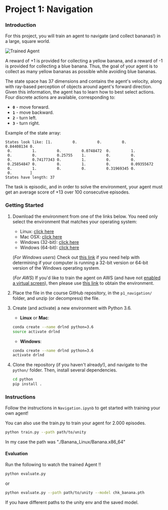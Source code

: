 [//]: # (Image References)

[image1]: https://user-images.githubusercontent.com/10624937/42135619-d90f2f28-7d12-11e8-8823-82b970a54d7e.gif "Trained Agent"

# Project 1: Navigation

### Introduction

For this project, you will train an agent to navigate (and collect bananas!) in a large, square world.  

![Trained Agent][image1]

A reward of +1 is provided for collecting a yellow banana, and a reward of -1 is provided for collecting a blue banana.  Thus, the goal of your agent is to collect as many yellow bananas as possible while avoiding blue bananas.  

The state space has 37 dimensions and contains the agent's velocity, along with ray-based perception of objects around agent's forward direction.  Given this information, the agent has to learn how to best select actions.  Four discrete actions are available, corresponding to:
- **`0`** - move forward.
- **`1`** - move backward.
- **`2`** - turn left.
- **`3`** - turn right.

Example of the state array:
```
States look like: [1.         0.         0.         0.         0.84408134 0.
 0.         1.         0.         0.0748472  0.         1.
 0.         0.         0.25755    1.         0.         0.
 0.         0.74177343 0.         1.         0.         0.
 0.25854847 0.         0.         1.         0.         0.09355672
 0.         1.         0.         0.         0.31969345 0.
 0.        ]
States have length: 37
```

The task is episodic, and in order to solve the environment, your agent must get an average score of +13 over 100 consecutive episodes.

### Getting Started

1. Download the environment from one of the links below.  You need only select the environment that matches your operating system:
    - Linux: [click here](https://s3-us-west-1.amazonaws.com/udacity-drlnd/P1/Banana/Banana_Linux.zip)
    - Mac OSX: [click here](https://s3-us-west-1.amazonaws.com/udacity-drlnd/P1/Banana/Banana.app.zip)
    - Windows (32-bit): [click here](https://s3-us-west-1.amazonaws.com/udacity-drlnd/P1/Banana/Banana_Windows_x86.zip)
    - Windows (64-bit): [click here](https://s3-us-west-1.amazonaws.com/udacity-drlnd/P1/Banana/Banana_Windows_x86_64.zip)
    
    (_For Windows users_) Check out [this link](https://support.microsoft.com/en-us/help/827218/how-to-determine-whether-a-computer-is-running-a-32-bit-version-or-64) if you need help with determining if your computer is running a 32-bit version or 64-bit version of the Windows operating system.

    (_For AWS_) If you'd like to train the agent on AWS (and have not [enabled a virtual screen](https://github.com/Unity-Technologies/ml-agents/blob/master/docs/Training-on-Amazon-Web-Service.md)), then please use [this link](https://s3-us-west-1.amazonaws.com/udacity-drlnd/P1/Banana/Banana_Linux_NoVis.zip) to obtain the environment.

2. Place the file in the course GitHub repository, in the `p1_navigation/` folder, and unzip (or decompress) the file. 

3. Create (and activate) a new environment with Python 3.6.

	- __Linux__ or __Mac__: 
	```bash
	conda create --name drlnd python=3.6
	source activate drlnd
	```
	- __Windows__: 
	```bash
	conda create --name drlnd python=3.6 
	activate drlnd
	```

4. Clone the repository (if you haven't already!), and navigate to the `python/` folder.  Then, install several dependencies.
    ```bash
    cd python
    pip install .
    ```

### Instructions

Follow the instructions in `Navigation.ipynb` to get started with training your own agent!

You can also use the train.py to train your agent for 2.000 episodes.

```bash
python train.py --path path/to/unity
```

In my case the path was "./Banana_Linux/Banana.x86_64"

#### Evaluation
Run the following to watch the trained Agent !!

```bash
python evaluate.py
```
or

```bash
python evaluate.py --path path/to/unity --model chk_banana.pth
```
If you have different paths to the unity env and the saved model.



